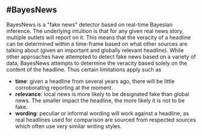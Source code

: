 #BayesNews
-----------
BayesNews is a "fake news" detector based on real-time Bayesian inference. The underlying intuition is that for any given real news story, multiple outlets will report on it. This means that the veracity of a headline can be determined within a time-frame based on what other sources are talking about (given an important and globally relevant headline). While other approaches have attempted to detect fake news based on a variety of data, BayesNews attempts to determine the veracity based solely on the content of the headline. Thus certain limitations apply such as 

- **time**: given a headline from several years ago, there will be little corroborating reporting at the moment.
- **relevance**: local news is more likely to be designated fake than global news. The smaller impact the headline, the more likely it is not to be fake.
- **wording**: peculiar or informal wording will work against a headline, as real headlines used for comparison are sourced from respected sources which often use very similar writing styles.
